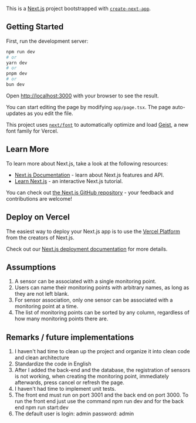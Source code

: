 This is a [Next.js](https://nextjs.org) project bootstrapped with [`create-next-app`](https://nextjs.org/docs/app/api-reference/cli/create-next-app).

## Getting Started

First, run the development server:

```bash
npm run dev
# or
yarn dev
# or
pnpm dev
# or
bun dev
```

Open [http://localhost:3000](http://localhost:3000) with your browser to see the result.

You can start editing the page by modifying `app/page.tsx`. The page auto-updates as you edit the file.

This project uses [`next/font`](https://nextjs.org/docs/app/building-your-application/optimizing/fonts) to automatically optimize and load [Geist](https://vercel.com/font), a new font family for Vercel.

## Learn More

To learn more about Next.js, take a look at the following resources:

- [Next.js Documentation](https://nextjs.org/docs) - learn about Next.js features and API.
- [Learn Next.js](https://nextjs.org/learn) - an interactive Next.js tutorial.

You can check out [the Next.js GitHub repository](https://github.com/vercel/next.js) - your feedback and contributions are welcome!

## Deploy on Vercel

The easiest way to deploy your Next.js app is to use the [Vercel Platform](https://vercel.com/new?utm_medium=default-template&filter=next.js&utm_source=create-next-app&utm_campaign=create-next-app-readme) from the creators of Next.js.

Check out our [Next.js deployment documentation](https://nextjs.org/docs/app/building-your-application/deploying) for more details.

## Assumptions

1. A sensor can be associated with a single monitoring point.
2. Users can name their monitoring points with arbitrary names, as long as they are not left blank.
3. For sensor association, only one sensor can be associated with a monitoring point at a time.
4. The list of monitoring points can be sorted by any column, regardless of how many monitoring points there are.

## Remarks / future implementations

1. I haven't had time to clean up the project and organize it into clean code and clean architecture
2. Standardize the code in English
3. After I added the back-end and the database, the registration of sensors is not working, when creating the monitoring point, immediately afterwards, press cancel or refresh the page.
4. I haven't had time to implement unit tests.
5. The front end must run on port 3001 and the back end on port 3000. To run the front end just use the command npm run dev and for the back end npm run start:dev
6. The default user is login: admin password: admin
